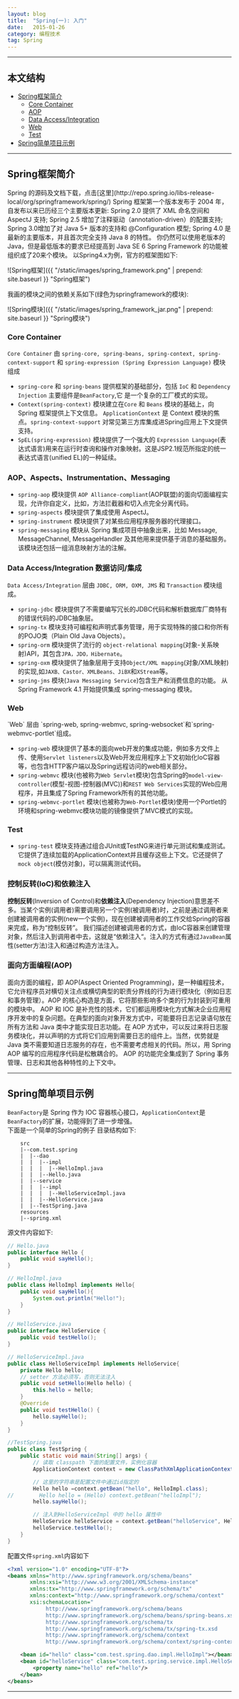 ```yaml
---
layout: blog
title:  "Spring(一): 入门"
date:   2015-01-26
category: 编程技术  
tag: Spring
---
```



*****

## 本文结构

* [Spring框架简介](#instruction)
  * [Core Container](#core)
  * [AOP](#aop)
  * [Data Access/Integration](#data)
  * [Web](#web)
  * [Test](#test)
* [Spring简单项目示例](#example)

*****

<h2 id="instruction"> Spring框架简介 </h2>
Spring 的源码及文档下载，点击[这里](http://repo.spring.io/libs-release-local/org/springframework/spring/)  
Spring 框架第一个版本发布于 2004 年，自发布以来已历经三个主要版本更新:   
Spring 2.0 提供了 XML 命名空间和 AspectJ 支持;  
Spring 2.5 增加了注释驱动（annotation-driven）的配置支持;  
Spring 3.0增加了对 Java 5+ 版本的支持和 @Configuration 模型;  
Spring 4.0 是最新的主要版本，并且首次完全支持 Java 8 的特性。 你仍然可以使用老版本的 Java，但是最低版本的要求已经提高到 Java SE 6  
Spring Framework 的功能被组织成了20来个模块。  
以Spring4.x为例，官方的框架图如下:

![Spring框架]({{ "/static/images/spring_framework.png"  | prepend: site.baseurl }} "Spring框架")

我画的模块之间的依赖关系如下(绿色为springframework的模块):

![Spring模块]({{ "/static/images/spring_framework_jar.png"  | prepend: site.baseurl }} "Spring模块")

<h3 id="instruction"> Core Container </h3>

`Core Container` 由 `spring-core, spring-beans, spring-context, spring-context-support` 和 `spring-expression (Spring Expression Language)` 模块组成

* `spring-core` 和 `spring-beans` 提供框架的基础部分，包括 `IoC` 和 `Dependency Injection` 主要组件是`BeanFactory`,它 是一个复杂的工厂模式的实现。
* `Context(spring-context)` 模块建立在`Core` 和 `Beans` 模块的基础上，向 Spring 框架提供上下文信息。 `ApplicationContext` 是 Context 模块的焦点。`spring-context-support` 对常见第三方库集成进Spring应用上下文提供支持。
* `SpEL(spring-expression)` 模块提供了一个强大的 `Expression Language`(表达式语言)用来在运行时查询和操作对象映射。这是JSP2.1规范所指定的统一表达式语言(unified EL)的一种延续。

<h3 id="aop"> AOP、Aspects、Instrumentation、Messaging </h3>

* `spring-aop` 模块提供 `AOP Alliance-compliant`(AOP联盟)的面向切面编程实现，允许你自定义，比如，方法拦截器和切入点完全分离代码。
* `spring-aspects` 模块提供了集成使用 AspectJ。
* `spring-instrument` 模块提供了对某些应用程序服务器的代理接口。
* `spring-messaging` 模块从 Spring 集成项目中抽象出来，比如 Message, MessageChannel, MessageHandler 及其他用来提供基于消息的基础服务。该模块还包括一组消息映射方法的注解。

<h3 id="data"> Data Access/Integration 数据访问/集成 </h3>

`Data Access/Integration` 层由 `JDBC, ORM, OXM, JMS` 和 `Transaction` 模块组成。

* `spring-jdbc` 模块提供了不需要编写冗长的JDBC代码和解析数据库厂商特有的错误代码的JDBC抽象层。
* `spring-tx` 模块支持可编程和声明式事务管理，用于实现特殊的接口和你所有的POJO类（Plain Old Java Objects）。
* `spring-orm` 模块提供了流行的 `object-relational mapping`(对象-关系映射)API，其包含`JPA，JDO，Hibernate`。
* `spring-oxm` 模块提供了抽象层用于支持`Object/XML mapping`(对象/XML映射)的实现,如`JAXB、Castor、XMLBeans、JiBX`和`XStream`等。
* `spring-jms` 模块(`Java Messaging Service`)包含生产和消费信息的功能。 从 Spring Framework 4.1 开始提供集成 spring-messaging 模块。

<h3 id="web"> Web </h3>
`Web` 层由 `spring-web, spring-webmvc, spring-websocket`和`spring-webmvc-portlet`组成。

* `spring-web` 模块提供了基本的面向web开发的集成功能，例如多方文件上传、使用`Servlet listeners`以及Web开发应用程序上下文初始化IoC容器等，也包含HTTP客户端以及Spring远程访问的web相关部分。
* `spring-webmvc` 模块(也被称为`Web Servlet`模块)包含Spring的`model-view-controller`(模型-视图-控制器(MVC))和`REST Web Services`实现的Web应用程序，并且集成了Spring Framework所有的其他功能。
* `spring-webmvc-portlet` 模块(也被称为`Web-Portlet`模块)使用一个Portlet的环境和spring-webmvc模块功能的镜像提供了MVC模式的实现。

<h3 id="test"> Test </h3>

* `spring-test` 模块支持通过组合JUnit或TestNG来进行单元测试和集成测试。它提供了连续加载的ApplicationContext并且缓存这些上下文。它还提供了`mock object`(模仿对象)，可以隔离测试代码。

### 控制反转(IoC)和依赖注入
**控制反转**(Inversion of Control)和**依赖注入**(Dependency Injection)意思差不多。当某个实例(调用者)需要调用另一个实例(被调用者)时，之前是通过调用者来创建被调用者的实例(new一个实例)，现在创建被调用者的工作交给Spring的容器来完成，称为“控制反转”。
我们描述创建被调用者的方式，由IoC容器来创建管理对象，然后注入到调用者中去，这就是“依赖注入“。注入的方式有通过`JavaBean`属性(setter方法)注入和通过构造方法注入。

### 面向方面编程(AOP)
面向方面的编程，即 AOP(Aspect Oriented Programming)，是一种编程技术，它允许程序员对横切关注点或横切典型的职责分界线的行为进行模块化（例如日志和事务管理）。AOP 的核心构造是方面，它将那些影响多个类的行为封装到可重用的模块中。
AOP 和 IOC 是补充性的技术，它们都运用模块化方式解决企业应用程序开发中的复杂问题。在典型的面向对象开发方式中，可能要将日志记录语句放在所有方法和 Java 类中才能实现日志功能。在 AOP 方式中，可以反过来将日志服务模块化，并以声明的方式将它们应用到需要日志的组件上。当然，优势就是 Java 类不需要知道日志服务的存在，也不需要考虑相关的代码。所以，用 Spring AOP 编写的应用程序代码是松散耦合的。
AOP 的功能完全集成到了 Spring 事务管理、日志和其他各种特性的上下文中。

*****

<h2 id="example"> Spring简单项目示例 </h2>

`BeanFactory`是 Spring 作为 IOC 容器核心接口，`ApplicationContext`是`BeanFactory`的扩展，功能得到了进一步增强。  
下面是一个简单的Spring的例子
目录结构如下:

~~~
    src
    |--com.test.spring
    |  |--dao
    |  |  |--impl
    |  |  |  |--HelloImpl.java
    |  |  |--Hello.java
    |  |--service
    |  |  |--impl
    |  |  |  |--HelloServiceImpl.java
    |  |  |--HelloService.java
    |  |--TestSpring.java
    resources
    |--spring.xml
~~~

源文件内容如下:

~~~java
// Hello.java
public interface Hello {
    public void sayHello();
}

// HelloImpl.java
public class HelloImpl implements Hello{
    public void sayHello(){
        System.out.println("Hello!");
    }
}

// HelloService.java
public interface HelloService {
    public void testHello();
}

// HelloServiceImpl.java
public class HelloServiceImpl implements HelloService{
    private Hello hello;
    // setter 方法必须写，否则无法注入
    public void setHello(Hello hello) {
        this.hello = hello;
    }
    @Override
    public void testHello() {
        hello.sayHello();
    }
}

//TestSpring.java
public class TestSpring {
    public static void main(String[] args) {
        // 读取 classpath 下面的配置文件，实例化容器
        ApplicationContext context = new ClassPathXmlApplicationContext("spring.xml");

        // 这里的字符串是配置文件中通过id指定的
        Hello hello =context.getBean("hello", HelloImpl.class);
//        Hello hello = (Hello) context.getBean("helloImpl");
        hello.sayHello();

        // 注入到HelloServiceImpl 中的 hello 属性中
        HelloService helloService = context.getBean("helloService", HelloService.class);
        helloService.testHello();
    }
}
~~~

配置文件`spring.xml`内容如下

~~~xml
<?xml version="1.0" encoding="UTF-8"?>
<beans xmlns="http://www.springframework.org/schema/beans"
       xmlns:xsi="http://www.w3.org/2001/XMLSchema-instance"
       xmlns:tx="http://www.springframework.org/schema/tx"
       xmlns:context="http://www.springframework.org/schema/context"
       xsi:schemaLocation="
            http://www.springframework.org/schema/beans
            http://www.springframework.org/schema/beans/spring-beans.xsd
            http://www.springframework.org/schema/tx
            http://www.springframework.org/schema/tx/spring-tx.xsd
            http://www.springframework.org/schema/context
            http://www.springframework.org/schema/context/spring-context-3.0.xsd">

    <bean id="hello" class="com.test.spring.dao.impl.HelloImpl"></bean>
    <bean id="helloService" class="com.test.spring.service.impl.HelloServiceImpl">
        <property name="hello" ref="hello"/>
    </bean>
</beans>
~~~

*****
